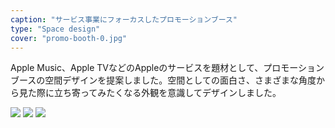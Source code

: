 ```yaml
---
caption: "サービス事業にフォーカスしたプロモーションブース"
type: "Space design"
cover: "promo-booth-0.jpg"
---
```


Apple Music、Apple TVなどのAppleのサービスを題材として、プロモーションブースの空間デザインを提案しました。空間としての面白さ、さまざまな角度から見た際に立ち寄ってみたくなる外観を意識してデザインしました。

![](/images/promo-booth-1.jpg)
![](/images/promo-booth-2.jpg)
![](/images/promo-booth-3.jpg)
